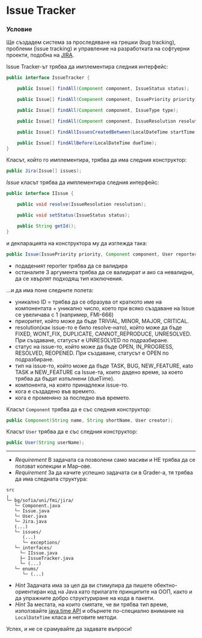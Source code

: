 # Issue Tracker

### Условие

Ще създадем система за проследяване на грешки (bug tracking), проблеми (issue tracking) и управление на разработката на софтуерни проекти, подобна на [JIRA](https://www.atlassian.com/software/jira).

Issue Tracker-ът трябва да имплементира следния интерфейс:

```java
public interface IssueTracker {

	public Issue[] findAll(Component component, IssueStatus status);

	public Issue[] findAll(Component component, IssuePriority priority);

	public Issue[] findAll(Component component, IssueType type);

	public Issue[] findAll(Component component, IssueResolution resolution);

	public Issue[] findAllIssuesCreatedBetween(LocalDateTime startTime, LocalDateTime endTime);

	public Issue[] findAllBefore(LocalDateTime dueTime);
}
```

Класът, който го имплементира, трябва да има следния конструктор:

```java
public Jira(Issue[] issues);
```
*Issue* класът трябва да имплементира следния интерфейс:

```java
public interface IIssue {

	public void resolve(IssueResolution resolution);

	public void setStatus(IssueStatus status);

	public String getId();
}
```

и декларацията на конструктора му да изглежда така:

```java
public Issue(IssuePriority priority, Component component, User reporter, String description) throws InvalidReporterException; 
```

* подаденият reporter трябва да се валидира
* останалите 3 аргумента трябва да се валидират и ако са невалидни, да се хвърлят подходящ тип изключения.

...и да има поне следните полета:
  * уникално ID = трябва да се образува от краткото име на компонентата + уникално число, което при всяко създаване на Issue се увеличава с 1 (например, FMI-666)
  * приоритет, който може да бъде TRIVIAL, MINOR, MAJOR, CRITICAL.
  * resolution(как issue-то е било resolve-нато), който може да бъде FIXED, WONT_FIX, DUPLICATE, CANNOT_REPRODUCE, UNRESOLVED. При създаване, статусът е UNRESOLVED по подразбиране.
  * статус на issue-то, който може да бъде OPEN, IN_PROGRESS, RESOLVED, REOPENED. При създаване, статусът е OPEN по подразбиране.
  * тип на issue-то, който може да бъде TASK, BUG, NEW_FEATURE, кato TASK и NEW_FEATURE са Issue-та, които дадено време, за което трябва да бъдат изпълнени (dueTime).
  * компонента, на която принадлежи issue-то.
  * кога е създадено във времето.
  * кога е променяно за последно във времето.

Класът `Component` трябва да е със следния конструктор:

```java
public Component(String name, String shortName, User creator);
```
  
Класът `User` трябва да е със следния конструктор:

```java
public User(String userName);
```
-------------------------------------
* *Requirement* В задачата са позволени само масиви и НЕ трябва да се ползват колекции и Map–ове.
* *Requirement* За да качите успешно задачата си в Grader-a, тя трябва да има следната структура:
```
src
╷
└─ bg/sofia/uni/fmi/jira/
   └─ Component.java
   └─ Issue.java
   └─ User.java
   └─ Jira.java
   (...)
   └─ issues/
      (...)
      └─ exceptions/
   └─ interfaces/
     └─ IIssue.java
     ├─ IssueTracker.java
     └─ (...)
   └─ enums/
      └─ (...)
```
* *Hint* Задачата има за цел да ви стимулира да пишете обектно-ориентиран код на Java като прилагате принципите на ООП, както и да упражните добро структуриране на кода в пакети.
* *Hint* За местата, на които смятате, че ви трябва тип време, използвайте [java.time API](https://docs.oracle.com/javase/8/docs/api/java/time/LocalDateTime.html) и обърнете по-специално внимание на `LocalDateTime` класа и неговите методи.

Успех, и не се срамувайте да задавате въпроси!
